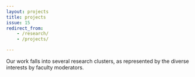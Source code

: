 ```yaml
---
layout: projects
title: projects
issue: 15
redirect_from:
    - /research/
    - /projects/

---
```


Our work falls into several research clusters, as represented by the diverse
interests by faculty moderators.

